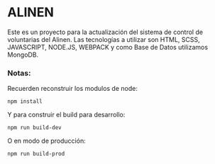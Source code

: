 # ALINEN

Este es un proyecto para la actualización del sistema de control de voluntarias del Alinen.
Las tecnologías a utilizar son HTML, SCSS, JAVASCRIPT, NODE.JS, WEBPACK y como Base de Datos utilizamos MongoDB.
 

### Notas:
Recuerden reconstruir los modulos de node:
```
npm install
```

Y para construir el build para desarrollo:
```
npm run build-dev
```

O en modo de producción:
```
npm run build-prod
```
